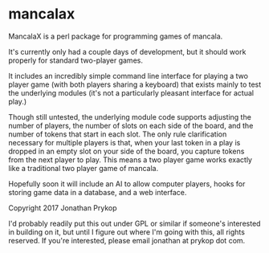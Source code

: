 # mancalax

MancalaX is a perl package for programming games of mancala.

It's currently only had a couple days of development, but it should work
properly for standard two-player games.

It includes an incredibly simple command line interface for playing a 
two player game (with both players sharing a keyboard) that exists 
mainly to test the underlying modules (it's not a particularly 
pleasant interface for actual play.)

Though still untested, the underlying module code supports adjusting
the number of players, the number of slots on each side of the board,
and the number of tokens that start in each slot.  The only rule 
clarification necessary for multiple players is that, when your last
token in a play is dropped in an empty slot on your side of the board,
you capture tokens from the next player to play.  This means a two player
game works exactly like a traditional two player game of mancala.

Hopefully soon it will include an AI to allow computer players,
hooks for storing game data in a database, and a web interface.

Copyright 2017 Jonathan Prykop

I'd probably readily put this out under GPL or similar if someone's 
interested in building on it, but until I figure out where I'm going
with this, all rights reserved.  If you're interested, please email 
jonathan at prykop dot com.